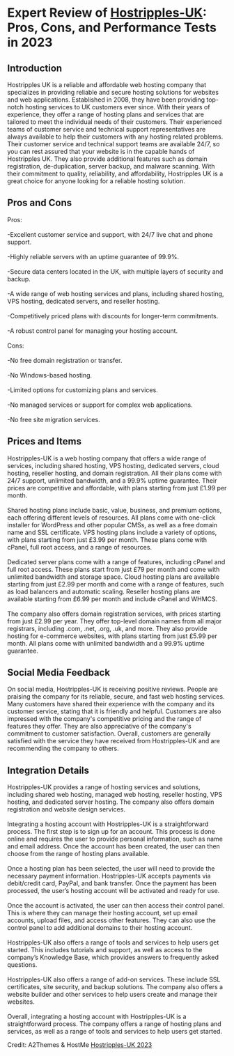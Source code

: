 <h1>Expert Review of <a href="https://a2themes.com/hostripples-uk-reviews">Hostripples-UK</a>: Pros, Cons, and Performance Tests in 2023</h1>
<h2>Introduction</h2>
Hostripples UK is a reliable and affordable web hosting company that specializes in providing reliable and secure hosting solutions for websites and web applications. Established in 2008, they have been providing top-notch hosting services to UK customers ever since. With their years of experience, they offer a range of hosting plans and services that are tailored to meet the individual needs of their customers. Their experienced teams of customer service and technical support representatives are always available to help their customers with any hosting related problems. Their customer service and technical support teams are available 24/7, so you can rest assured that your website is in the capable hands of Hostripples UK. They also provide additional features such as domain registration, de-duplication, server backup, and malware scanning. With their commitment to quality, reliability, and affordability, Hostripples UK is a great choice for anyone looking for a reliable hosting solution.
<h2>Pros and Cons</h2>
Pros:<br><br>-Excellent customer service and support, with 24/7 live chat and phone support.<br><br>-Highly reliable servers with an uptime guarantee of 99.9%.<br><br>-Secure data centers located in the UK, with multiple layers of security and backup.<br><br>-A wide range of web hosting services and plans, including shared hosting, VPS hosting, dedicated servers, and reseller hosting.<br><br>-Competitively priced plans with discounts for longer-term commitments.<br><br>-A robust control panel for managing your hosting account.<br><br>Cons:<br><br>-No free domain registration or transfer.<br><br>-No Windows-based hosting.<br><br>-Limited options for customizing plans and services.<br><br>-No managed services or support for complex web applications.<br><br>-No free site migration services.
<h2>Prices and Items</h2>
Hostripples-UK is a web hosting company that offers a wide range of services, including shared hosting, VPS hosting, dedicated servers, cloud hosting, reseller hosting, and domain registration. All their plans come with 24/7 support, unlimited bandwidth, and a 99.9% uptime guarantee. Their prices are competitive and affordable, with plans starting from just £1.99 per month.<br><br>Shared hosting plans include basic, value, business, and premium options, each offering different levels of resources. All plans come with one-click installer for WordPress and other popular CMSs, as well as a free domain name and SSL certificate. VPS hosting plans include a variety of options, with plans starting from just £3.99 per month. These plans come with cPanel, full root access, and a range of resources.<br><br>Dedicated server plans come with a range of features, including cPanel and full root access. These plans start from just £79 per month and come with unlimited bandwidth and storage space. Cloud hosting plans are available starting from just £2.99 per month and come with a range of features, such as load balancers and automatic scaling. Reseller hosting plans are available starting from £6.99 per month and include cPanel and WHMCS.<br><br>The company also offers domain registration services, with prices starting from just £2.99 per year. They offer top-level domain names from all major registrars, including .com, .net, .org, .uk, and more. They also provide hosting for e-commerce websites, with plans starting from just £5.99 per month. All plans come with unlimited bandwidth and a 99.9% uptime guarantee.
<h2>Social Media Feedback</h2>
On social media, Hostripples-UK is receiving positive reviews. People are praising the company for its reliable, secure, and fast web hosting services. Many customers have shared their experience with the company and its customer service, stating that it is friendly and helpful. Customers are also impressed with the company's competitive pricing and the range of features they offer. They are also appreciative of the company's commitment to customer satisfaction. Overall, customers are generally satisfied with the service they have received from Hostripples-UK and are recommending the company to others.
<h2>Integration Details</h2>
Hostripples-UK provides a range of hosting services and solutions, including shared web hosting, managed web hosting, reseller hosting, VPS hosting, and dedicated server hosting. The company also offers domain registration and website design services.<br><br>Integrating a hosting account with Hostripples-UK is a straightforward process. The first step is to sign up for an account. This process is done online and requires the user to provide personal information, such as name and email address. Once the account has been created, the user can then choose from the range of hosting plans available.<br><br>Once a hosting plan has been selected, the user will need to provide the necessary payment information. Hostripples-UK accepts payments via debit/credit card, PayPal, and bank transfer. Once the payment has been processed, the user’s hosting account will be activated and ready for use.<br><br>Once the account is activated, the user can then access their control panel. This is where they can manage their hosting account, set up email accounts, upload files, and access other features. They can also use the control panel to add additional domains to their hosting account.<br><br>Hostripples-UK also offers a range of tools and services to help users get started. This includes tutorials and support, as well as access to the company’s Knowledge Base, which provides answers to frequently asked questions.<br><br>Hostripples-UK also offers a range of add-on services. These include SSL certificates, site security, and backup solutions. The company also offers a website builder and other services to help users create and manage their websites.<br><br>Overall, integrating a hosting account with Hostripples-UK is a straightforward process. The company offers a range of hosting plans and services, as well as a range of tools and services to help users get started.
<p>Credit: A2Themes & HostMe <a href="https://a2themes.com/hostripples-uk-reviews">Hostripples-UK 2023</a></p>